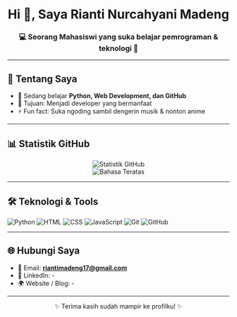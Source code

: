 <!-- Banner / Header -->
<h1 align="center">Hi 👋, Saya Rianti Nurcahyani Madeng</h1>
<h3 align="center">💻 Seorang Mahasiswi yang suka belajar pemrograman & teknologi 🚀</h3>

---

## 🌱 Tentang Saya
- 🔭 Sedang belajar **Python, Web Development, dan GitHub**
- 🎯 Tujuan: Menjadi developer yang bermanfaat
- ⚡ Fun fact: Suka ngoding sambil dengerin musik & nonton anime

---

## 📊 Statistik GitHub
<p align="center">
  <img src="https://github-readme-stats.vercel.app/api?username=rianti&show_icons=true&theme=tokyonight" alt="Statistik GitHub" />
  <br/>
  <img src="https://github-readme-stats.vercel.app/api/top-langs/?username=luffyd&layout=compact&theme=tokyonight" alt="Bahasa Teratas" />
</p>

---

## 🛠️ Teknologi & Tools
![Python](https://img.shields.io/badge/Python-3776AB?logo=python&logoColor=white)
![HTML](https://img.shields.io/badge/HTML5-E34F26?logo=html5&logoColor=white)
![CSS](https://img.shields.io/badge/CSS-1572B6?logo=css&logoColor=white)
![JavaScript](https://img.shields.io/badge/JavaScript-F7DF1E?logo=javascript&logoColor=black)
![Git](https://img.shields.io/badge/Git-F05032?logo=git&logoColor=white)
![GitHub](https://img.shields.io/badge/GitHub-181717?logo=github&logoColor=white)

---

## 🌐 Hubungi Saya
- 📧 Email: **riantimadeng17@gmail.com**
- 💼 LinkedIn: -
- 🌍 Website / Blog: -

---

<p align="center">✨ Terima kasih sudah mampir ke profilku! ✨</p>
